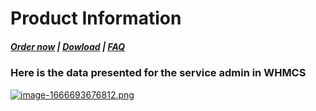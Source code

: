 # Product Information

#####  [Order now](https://puqcloud.com/index.php?rp=/store/whmcs-module-hestiacp) | [Dowload](https://download.puqcloud.com/WHMCS/servers/PUQ_WHMCS-HestiaCP/) | [FAQ](https://faq.puqcloud.com/)

### Here is the data presented for the service admin in WHMCS

[![image-1666693676812.png](https://doc.puq.info/uploads/images/gallery/2022-10/scaled-1680-/image-1666693676812.png)](https://doc.puq.info/uploads/images/gallery/2022-10/image-1666693676812.png)

